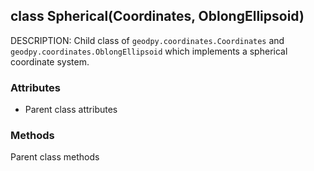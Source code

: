 ## class Spherical(Coordinates, OblongEllipsoid)
DESCRIPTION: Child class of `geodpy.coordinates.Coordinates` and `geodpy.coordinates.OblongEllipsoid` which implements a spherical coordinate system.


### Attributes
- Parent class attributes


### Methods
Parent class methods


